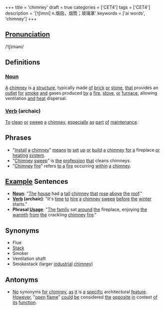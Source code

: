 +++
title = 'chimney'
draft = true
categories = ['CET4']
tags = ['CET4']
description = '[ˈt∫imni] n.烟囱，烟筒；玻璃罩'
keywords = ['ai words', 'chimney']
+++

## [Pronunciation](/en/post/pronunciation/)
/ˈtʃɪməni/

## Definitions
### [Noun](/en/post/noun/)
[A](/en/post/a/) [chimney](/en/post/chimney/) is [a](/en/post/a/) [structure](/en/post/structure/), typically made [of](/en/post/of/) [brick](/en/post/brick/) [or](/en/post/or/) [stone](/en/post/stone/), [that](/en/post/that/) provides an [outlet](/en/post/outlet/) [for](/en/post/for/) [smoke](/en/post/smoke/) [and](/en/post/and/) gases produced [by](/en/post/by/) [a](/en/post/a/) [fire](/en/post/fire/), [stove](/en/post/stove/), [or](/en/post/or/) [furnace](/en/post/furnace/), allowing ventilation [and](/en/post/and/) [heat](/en/post/heat/) dispersal.

### [Verb](/en/post/verb/) (archaic)
[To](/en/post/to/) [clean](/en/post/clean/) [or](/en/post/or/) [sweep](/en/post/sweep/) [a](/en/post/a/) [chimney](/en/post/chimney/), [especially](/en/post/especially/) [as](/en/post/as/) [part](/en/post/part/) [of](/en/post/of/) [maintenance](/en/post/maintenance/).

## Phrases
- "[Install](/en/post/install/) [a](/en/post/a/) [chimney](/en/post/chimney/)" [means](/en/post/means/) [to](/en/post/to/) [set](/en/post/set/) [up](/en/post/up/) [or](/en/post/or/) [build](/en/post/build/) [a](/en/post/a/) [chimney](/en/post/chimney/) [for](/en/post/for/) [a](/en/post/a/) fireplace [or](/en/post/or/) [heating](/en/post/heating/) [system](/en/post/system/).
- "[Chimney](/en/post/chimney/) [sweep](/en/post/sweep/)" is [the](/en/post/the/) [profession](/en/post/profession/) [that](/en/post/that/) cleans chimneys.
- "[Chimney](/en/post/chimney/) [fire](/en/post/fire/)" refers [to](/en/post/to/) [a](/en/post/a/) [fire](/en/post/fire/) occurring [within](/en/post/within/) [a](/en/post/a/) [chimney](/en/post/chimney/).

## [Example](/en/post/example/) Sentences
- **[Noun](/en/post/noun/)**: "[The](/en/post/the/) [house](/en/post/house/) had [a](/en/post/a/) [tall](/en/post/tall/) [chimney](/en/post/chimney/) [that](/en/post/that/) [rose](/en/post/rose/) [above](/en/post/above/) [the](/en/post/the/) [roof](/en/post/roof/)."
- **[Verb](/en/post/verb/) (archaic)**: "It's [time](/en/post/time/) [to](/en/post/to/) [hire](/en/post/hire/) [a](/en/post/a/) [chimney](/en/post/chimney/) [sweep](/en/post/sweep/) [before](/en/post/before/) [the](/en/post/the/) [winter](/en/post/winter/) starts."
- **Phrasal [Usage](/en/post/usage/)**: "[The](/en/post/the/) [family](/en/post/family/) sat [around](/en/post/around/) [the](/en/post/the/) fireplace, enjoying [the](/en/post/the/) [warmth](/en/post/warmth/) [from](/en/post/from/) [the](/en/post/the/) crackling [chimney](/en/post/chimney/) [fire](/en/post/fire/)."

## Synonyms
- Flue
- [Stack](/en/post/stack/)
- Smoker
- Ventilation shaft
- Smokestack (larger [industrial](/en/post/industrial/) [chimney](/en/post/chimney/))

## Antonyms
- [No](/en/post/no/) synonyms [for](/en/post/for/) [chimney](/en/post/chimney/), [as](/en/post/as/) [it](/en/post/it/) is [a](/en/post/a/) [specific](/en/post/specific/) architectural [feature](/en/post/feature/). [However](/en/post/however/), "[open](/en/post/open/) [flame](/en/post/flame/)" [could](/en/post/could/) [be](/en/post/be/) considered [the](/en/post/the/) [opposite](/en/post/opposite/) [in](/en/post/in/) context [of](/en/post/of/) [its](/en/post/its/) [function](/en/post/function/).
